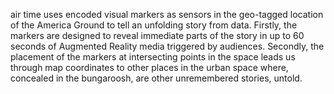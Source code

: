 air time uses encoded visual markers as sensors in the geo-tagged location of the America Ground to tell an unfolding story from data. Firstly, the markers are designed to reveal immediate parts of the story in up to 60 seconds of Augmented Reality media triggered by audiences. Secondly, the placement of the markers at intersecting points in the space leads us through map coordinates to other places in the urban space where, concealed in the bungaroosh, are other unremembered stories, untold.

